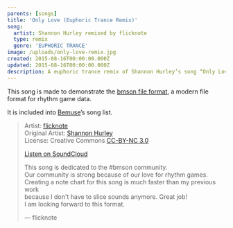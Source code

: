 ```yaml
---
parents: [songs]
title: 'Only Love (Euphoric Trance Remix)'
song:
  artist: Shannon Hurley remixed by flicknote
  type: remix
  genre: 'EUPHORIC TRANCE'
image: /uploads/only-love-remix.jpg
created: 2015-08-16T00:00:00.000Z
updated: 2015-08-16T00:00:00.000Z
description: A euphoric trance remix of Shannon Hurley’s song “Only Love”
---
```


This song is made to demonstrate the [bmson file format](https://bmson.nekokan.dyndns.info/),
a modern file format for rhythm game data.

<template>
  <YouTube id="KUoi1Hp-bzM" />
</template>

It is included into [Bemuse](./bemuse.md)’s song list.

> Artist: [flicknote](https://soundcloud.com/o_ooooo) \
> Original Artist: [Shannon Hurley](http://www.shannonhurley.com/) \
> License: Creative Commons [CC-BY-NC 3.0](http://creativecommons.org/licenses/by-nc/3.0/)
>
> [Listen on SoundCloud](https://soundcloud.com/o_ooooo/only-love)
>
> This song is dedicated to the #bmson community. \
> Our community is strong because of our love for rhythm games. \
> Creating a note chart for this song is much faster than my previous work \
> because I don't have to slice sounds anymore. Great job! \
> I am looking forward to this format.
>
> — flicknote
